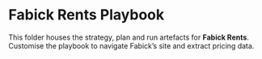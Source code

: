 # Fabick Rents Playbook

This folder houses the strategy, plan and run artefacts for **Fabick Rents**. Customise the playbook to navigate Fabick’s site and extract pricing data.